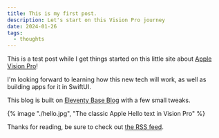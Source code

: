 ```yaml
---
title: This is my first post.
description: Let's start on this Vision Pro journey
date: 2024-01-26
tags:
  - thoughts
---
```


This is a test post while I get things started on this little site about [Apple Vision Pro](https://www.apple.com/apple-vision-pro/)!

I'm looking forward to learning how this new tech will work, as well as building apps for it in SwiftUI.

This blog is built on [Eleventy Base Blog](http://eleventy-base-blog.netlify.app) with a few small tweaks.

{% image "./hello.jpg", "The classic Apple Hello text in Vision Pro" %}

Thanks for reading, be sure to check out [the RSS feed](/feed/feed.xml).
